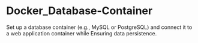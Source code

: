 # Docker_Database-Container
Set up a database container (e.g., MySQL or PostgreSQL) and connect it to a web application container while Ensuring data persistence.

